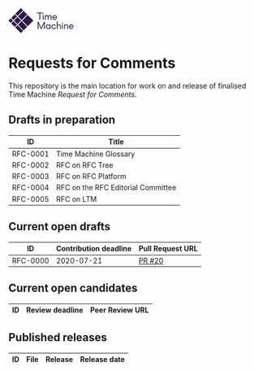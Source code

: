[![TM Logo](tm_logo.png)](https://www.timemachine.eu)

# Requests for Comments

This repository is the main location for work on and release of finalised Time Machine *Request for Comments*.

## Drafts in preparation

| ID       | Title                              |
| -------- | ---------------------------------- |
| RFC-0001 | Time Machine Glossary              |
| RFC-0002 | RFC on RFC Tree                    |
| RFC-0003 | RFC on RFC Platform                |
| RFC-0004 | RFC on the RFC Editorial Committee |
| RFC-0005 | RFC on LTM                         |

## Current open drafts

| ID       | Contribution deadline | Pull Request URL                                                                |
| -------- | --------------------- | ------------------------------------------------------------------------------- |
| RFC-0000 | 2020-07-21            | [PR #20](https://github.com/time-machine-project/requests-for-comments/pull/20) |

## Current open candidates

| ID  | Review deadline | Peer Review URL |
| --- | --------------- | --------------- |

## Published releases

| ID  | File | Release | Release date |
| --- | ---- | ------- | ------------ |
